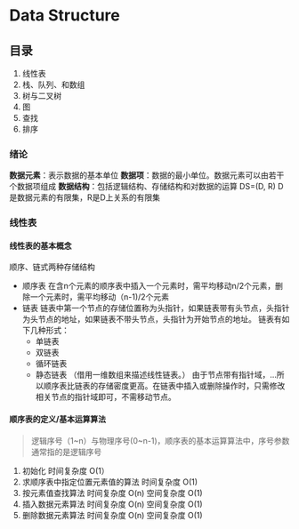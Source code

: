 # Data Structure
## 目录
1. 线性表 
2. 栈、队列、和数组
3. 树与二叉树
4. 图
5. 查找
6. 排序
### 绪论
**数据元素**：表示数据的基本单位
**数据项**：数据的最小单位。数据元素可以由若干个数据项组成
**数据结构**：包括逻辑结构、存储结构和对数据的运算
DS=(D, R) D是数据元素的有限集，R是D上关系的有限集

### 线性表
#### 线性表的基本概念
顺序、链式两种存储结构
- 顺序表
在含n个元素的顺序表中插入一个元素时，需平均移动n/2个元素，删除一个元素时，需平均移动（n-1)/2个元素
- 链表
链表中第一个节点的存储位置称为头指针，如果链表带有头节点，头指针为头节点的地址，如果链表不带头节点，头指针为开始节点的地址。
    链表有如下几种形式：
    - 单链表
    - 双链表
    - 循环链表
    - 静态链表 （借用一维数组来描述线性链表。）
由于节点带有指针域，...所以顺序表比链表的存储密度更高。在链表中插入或删除操作时，只需修改相关节点的指针域即可，不需移动节点。
#### 顺序表的定义/基本运算算法
> 逻辑序号（1~n）与物理序号(0~n-1)，顺序表的基本运算算法中，序号参数通常指的是逻辑序号

1. 初始化 时间复杂度 O(1）
2. 求顺序表中指定位置元素值的算法 时间复杂度 O(1)
3. 按元素值查找算法 时间复杂度 O(n) 空间复杂度 O(1)
4. 插入数据元素算法 时间复杂度 O(n) 空间复杂度 O(1)
5. 删除数据元素算法 时间复杂度 O(n) 空间复杂度 O(1)
